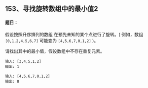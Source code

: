 ## 153、寻找旋转数组中的最小值2

#### 题目：

假设按照升序排列的数组 在预先未知的某个点进行了旋转。( 例如，数组 `[0,1,2,4,5,6,7]`  可能变为 `[4,5,6,7,0,1,2]` )。

请找出其中的最小值，假设数组中不存在重复元素。

```
输入: [3,4,5,1,2]
输出: 1

输入: [4,5,6,7,0,1,2]
输出: 0
```

